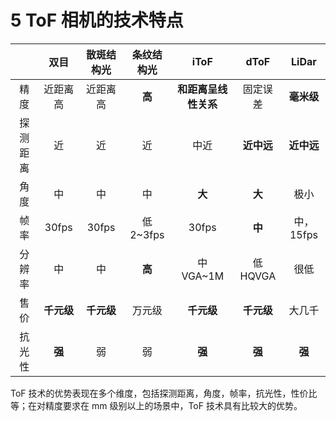 # 5 ToF 相机的技术特点

|          |    双目    | 㪚斑结构光 | 条纹结构光 |         iToF         |    dToF    |   LiDar    |
| :------: | :--------: | :--------: | :--------: | :------------------: | :--------: | :--------: |
|   精度   |  近距离高  |  近距离高  |   **高**   | **和距离呈线性关系** |  固定误差  | **毫米级** |
| 探测距离 |     近     |     近     |     近     |         中近         | **近中远** | **近中远** |
|   角度   |     中     |     中     |     中     |        **大**        |   **大**   |    极小    |
|   帧率   |   30fps    |   30fps    | 低 2~3fps  |        30fps         |   **中**   | 中，15fps  |
|  分辨率  |     中     |     中     |   **高**   |      中 VGA~1M       |  低 HQVGA  |    很低    |
|   售价   | **千元级** | **千元级** |   万元级   |      **千元级**      | **千元级** |   大几千   |
|  抗光性  |   **强**   |     弱     |     弱     |        **强**        |   **强**   |   **强**   |

ToF 技术的优势表现在多个维度，包括探测距离，角度，帧率，抗光性，性价比等；在对精度要求在 mm 级别以上的场景中，ToF 技术具有比较大的优势。
